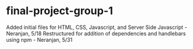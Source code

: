 # final-project-group-1

Added initial files for HTML, CSS, Javascript, and Server Side Javascript - Neranjan, 5/18
Restructured for addition of dependencies and handlebars using npm - Neranjan, 5/31
